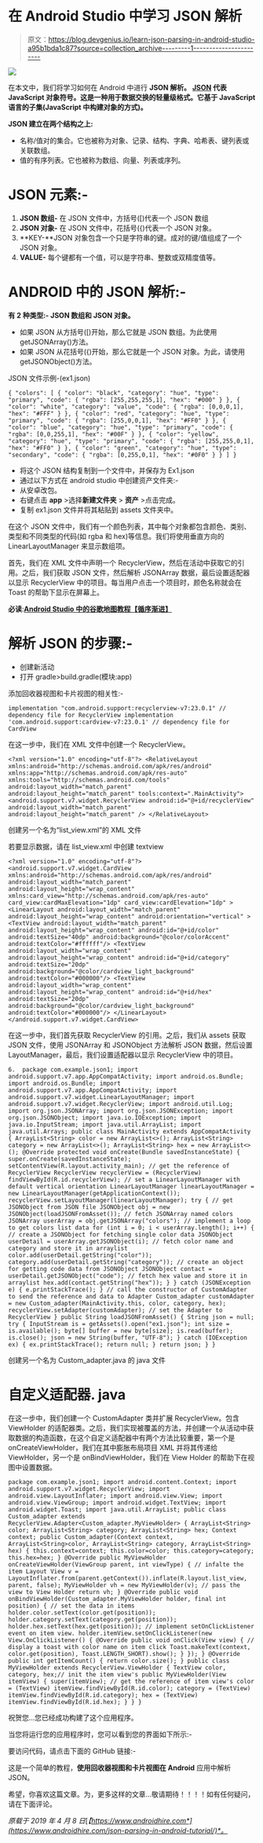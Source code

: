 # 在 Android Studio 中学习 JSON 解析

> 原文：<https://blog.devgenius.io/learn-json-parsing-in-android-studio-a95b1bda1c87?source=collection_archive---------1----------------------->

![](img/112d757b8f569ad9aa255f42c1d53baa.png)

在本文中，我们将学习如何在 Android 中进行 **JSON 解析。 [JSON](http://www.json.org/) 代表 JavaScript 对象符号。这是一种用于数据交换的轻量级格式。它基于 JavaScript 语言的子集(JavaScript 中构建对象的方式)。**

**JSON 建立在两个结构之上:**

*   名称/值对的集合。它也被称为对象、记录、结构、字典、哈希表、键列表或关联数组。
*   值的有序列表。它也被称为数组、向量、列表或序列。

# JSON 元素:-

1.  **JSON 数组-** 在 JSON 文件中，方括号([)代表一个 JSON 数组
2.  **JSON 对象-** 在 JSON 文件中，花括号({)代表一个 JSON 对象。
3.  **KEY-**JSON 对象包含一个只是字符串的键。成对的键/值组成了一个 JSON 对象。
4.  **VALUE-** 每个键都有一个值，可以是字符串、整数或双精度值等。

# ANDROID 中的 JSON 解析:-

**有 2 种类型:- JSON 数组和 JSON 对象。**

*   如果 JSON 从方括号([)开始，那么它就是 JSON 数组。为此使用 getJSONArray()方法。
*   如果 JSON 从花括号({)开始，那么它就是一个 JSON 对象。为此，请使用 getJSONObject()方法。

JSON 文件示例-(ex1.json)

```
{ "colors": [ { "color": "black", "category": "hue", "type": "primary", "code": { "rgba": [255,255,255,1], "hex": "#000" } }, { "color": "white", "category": "value", "code": { "rgba": [0,0,0,1], "hex": "#FFF" } }, { "color": "red", "category": "hue", "type": "primary", "code": { "rgba": [255,0,0,1], "hex": "#FF0" } }, { "color": "blue", "category": "hue", "type": "primary", "code": { "rgba": [0,0,255,1], "hex": "#00F" } }, { "color": "yellow", "category": "hue", "type": "primary", "code": { "rgba": [255,255,0,1], "hex": "#FF0" } }, { "color": "green", "category": "hue", "type": "secondary", "code": { "rgba": [0,255,0,1], "hex": "#0F0" } } ] }
```

*   将这个 JSON 结构复制到一个文件中，并保存为 Ex1.json
*   通过以下方式在 android studio 中创建资产文件夹:-
*   从安卓改包。
*   右键点击 **app** >选择**新建文件夹** > **资产** >点击完成。
*   复制 ex1.json 文件并将其粘贴到 assets 文件夹中。

在这个 JSON 文件中，我们有一个颜色列表，其中每个对象都包含颜色、类别、类型和不同类型的代码(如 rgba 和 hex)等信息。我们将使用垂直方向的 LinearLayoutManager 来显示数组项。

首先，我们在 XML 文件中声明一个 RecyclerView，然后在活动中获取它的引用。之后，我们获取 JSON 文件，然后解析 JSONArray 数据，最后设置适配器以显示 RecyclerView 中的项目。每当用户点击一个项目时，颜色名称就会在 Toast 的帮助下显示在屏幕上。

**必读**:[**Android Studio 中的谷歌地图教程【循序渐进】**](https://www.androidhire.com/google-map-tutorial-in-android-studio/)

# 解析 JSON 的步骤:-

*   创建新活动
*   打开 gradle>build.gradle(模块:app)

添加回收器视图和卡片视图的相关性:-

```
implementation "com.android.support:recyclerview-v7:23.0.1" // dependency file for RecyclerView implementation 'com.android.support:cardview-v7:23.0.1' // dependency file for CardView
```

在这一步中，我们在 XML 文件中创建一个 RecyclerView。

```
<?xml version="1.0" encoding="utf-8"?> <RelativeLayout xmlns:android="http://schemas.android.com/apk/res/android" xmlns:app="http://schemas.android.com/apk/res-auto" xmlns:tools="http://schemas.android.com/tools" android:layout_width="match_parent" android:layout_height="match_parent" tools:context=".MainActivity"> <android.support.v7.widget.RecyclerView android:id="@+id/recyclerView" android:layout_width="match_parent" android:layout_height="match_parent" /> </RelativeLayout>
```

创建另一个名为“list_view.xml”的 XML 文件

若要显示数据，请在 list_view.xml 中创建 textview

```
<?xml version="1.0" encoding="utf-8"?> <android.support.v7.widget.CardView xmlns:android="http://schemas.android.com/apk/res/android" android:layout_width="match_parent" android:layout_height="wrap_content" xmlns:card_view="http://schemas.android.com/apk/res-auto" card_view:cardMaxElevation="1dp" card_view:cardElevation="1dp" > <LinearLayout android:layout_width="match_parent" android:layout_height="wrap_content" android:orientation="vertical" > <TextView android:layout_width="match_parent" android:layout_height="wrap_content" android:id="@+id/color" android:textSize="40dp" android:background="@color/colorAccent" android:textColor="#ffffff"/> <TextView android:layout_width="wrap_content" android:layout_height="wrap_content" android:id="@+id/category" android:textSize="20dp" android:background="@color/cardview_light_background" android:textColor="#000000"/> <TextView android:layout_width="wrap_content" android:layout_height="wrap_content" android:id="@+id/hex" android:textSize="20dp" android:background="@color/cardview_light_background" android:textColor="#000000"/> </LinearLayout> </android.support.v7.widget.CardView>
```

在这一步中，我们首先获取 RecyclerView 的引用。之后，我们从 assets 获取 JSON 文件，使用 JSONArray 和 JSONObject 方法解析 JSON 数据，然后设置 LayoutManager，最后，我们设置适配器以显示 RecyclerView 中的项目。

```
6.	package com.example.json1; import android.support.v7.app.AppCompatActivity; import android.os.Bundle; import android.os.Bundle; import android.support.v7.app.AppCompatActivity; import android.support.v7.widget.LinearLayoutManager; import android.support.v7.widget.RecyclerView; import android.util.Log; import org.json.JSONArray; import org.json.JSONException; import org.json.JSONObject; import java.io.IOException; import java.io.InputStream; import java.util.ArrayList; import java.util.Arrays; public class MainActivity extends AppCompatActivity { ArrayList<String> color = new ArrayList<>(); ArrayList<String> category = new ArrayList<>(); ArrayList<String> hex = new ArrayList<>(); @Override protected void onCreate(Bundle savedInstanceState) { super.onCreate(savedInstanceState); setContentView(R.layout.activity_main); // get the reference of RecyclerView RecyclerView recyclerView = (RecyclerView) findViewById(R.id.recyclerView); // set a LinearLayoutManager with default vertical orientation LinearLayoutManager linearLayoutManager = new LinearLayoutManager(getApplicationContext()); recyclerView.setLayoutManager(linearLayoutManager); try { // get JSONObject from JSON file JSONObject obj = new JSONObject(loadJSONFromAsset()); // fetch JSONArray named colors JSONArray userArray = obj.getJSONArray("colors"); // implement a loop to get colors list data for (int i = 0; i < userArray.length(); i++) { // create a JSONObject for fetching single color data JSONObject userDetail = userArray.getJSONObject(i); // fetch color name and category and store it in arraylist color.add(userDetail.getString("color")); category.add(userDetail.getString("category")); // create an object for getting code data from JSONObject JSONObject contact = userDetail.getJSONObject("code"); // fetch hex value and store it in arraylist hex.add(contact.getString("hex")); } } catch (JSONException e) { e.printStackTrace(); } // call the constructor of CustomAdapter to send the reference and data to Adapter Custom_adapter customAdapter = new Custom_adapter(MainActivity.this, color, category, hex); recyclerView.setAdapter(customAdapter); // set the Adapter to RecyclerView } public String loadJSONFromAsset() { String json = null; try { InputStream is = getAssets().open("ex1.json"); int size = is.available(); byte[] buffer = new byte[size]; is.read(buffer); is.close(); json = new String(buffer, "UTF-8"); } catch (IOException ex) { ex.printStackTrace(); return null; } return json; } }
```

创建另一个名为 Custom_adapter.java 的 java 文件

# 自定义适配器. java

在这一步中，我们创建一个 CustomAdapter 类并扩展 RecyclerView。包含 ViewHolder 的适配器类。之后，我们实现被覆盖的方法，并创建一个从活动中获取数据的构造函数，在这个自定义适配器中有两个方法比较重要，第一个是 onCreateViewHolder，我们在其中膨胀布局项目 XML 并将其传递给 ViewHolder，另一个是 onBindViewHolder，我们在 View Holder 的帮助下在视图中设置数据。

```
package com.example.json1; import android.content.Context; import android.support.v7.widget.RecyclerView; import android.view.LayoutInflater; import android.view.View; import android.view.ViewGroup; import android.widget.TextView; import android.widget.Toast; import java.util.ArrayList; public class Custom_adapter extends RecyclerView.Adapter<Custom_adapter.MyViewHolder> { ArrayList<String> color; ArrayList<String> category; ArrayList<String> hex; Context context; public Custom_adapter(Context context, ArrayList<String>color, ArrayList<String> category, ArrayList<String> hex) { this.context=context; this.color=color; this.category=category; this.hex=hex; } @Override public MyViewHolder onCreateViewHolder(ViewGroup parent, int viewType) { // infalte the item Layout View v = LayoutInflater.from(parent.getContext()).inflate(R.layout.list_view, parent, false); MyViewHolder vh = new MyViewHolder(v); // pass the view to View Holder return vh; } @Override public void onBindViewHolder(Custom_adapter.MyViewHolder holder, final int position) { // set the data in items holder.color.setText(color.get(position)); holder.category.setText(category.get(position)); holder.hex.setText(hex.get(position)); // implement setOnClickListener event on item view. holder.itemView.setOnClickListener(new View.OnClickListener() { @Override public void onClick(View view) { // display a toast with color name on item click Toast.makeText(context, color.get(position), Toast.LENGTH_SHORT).show(); } }); } @Override public int getItemCount() { return color.size(); } public class MyViewHolder extends RecyclerView.ViewHolder { TextView color, category, hex;// init the item view's public MyViewHolder(View itemView) { super(itemView); // get the reference of item view's color = (TextView) itemView.findViewById(R.id.color); category = (TextView) itemView.findViewById(R.id.category); hex = (TextView) itemView.findViewById(R.id.hex); } } }
```

祝贺您…您已经成功构建了这个应用程序。

当您将运行您的应用程序时，您可以看到您的界面如下所示:-

要访问代码，请点击下面的 GitHub 链接:-

这是一个简单的教程，**使用回收器视图和卡片视图在 Android** 应用中解析 JSON。

希望，你喜欢这篇文章。为，更多这样的文章…敬请期待！！！！如有任何疑问，请在下面评论。

*原载于 2019 年 4 月 8 日*[*【https://www.androidhire.com*](https://www.androidhire.com/json-parsing-in-android-tutorial/)*。*